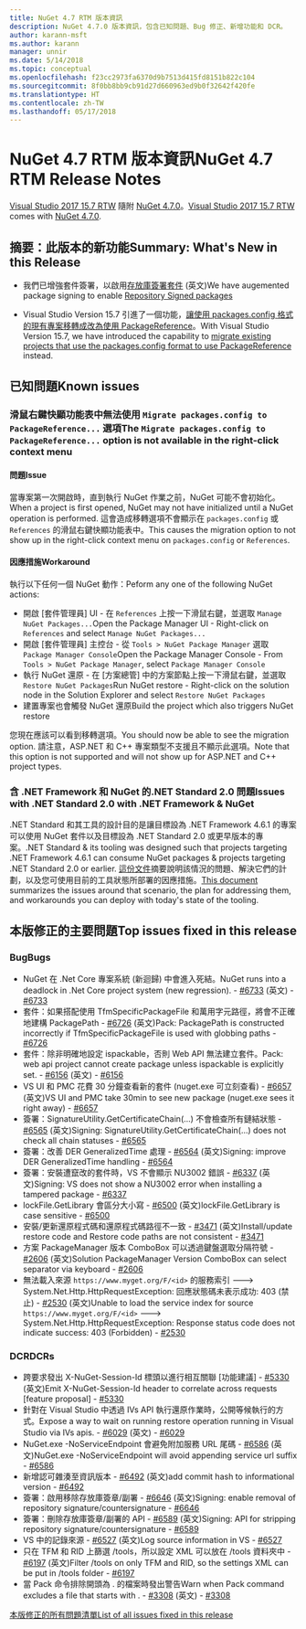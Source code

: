 ```yaml
---
title: NuGet 4.7 RTM 版本資訊
description: NuGet 4.7.0 版本資訊，包含已知問題、Bug 修正、新增功能和 DCR。
author: karann-msft
ms.author: karann
manager: unnir
ms.date: 5/14/2018
ms.topic: conceptual
ms.openlocfilehash: f23cc2973fa6370d9b7513d415fd8151b822c104
ms.sourcegitcommit: 8f0bb8bb9cb91d27d660963ed9b0f32642f420fe
ms.translationtype: HT
ms.contentlocale: zh-TW
ms.lasthandoff: 05/17/2018
---
```

# <a name="nuget-47-rtm-release-notes"></a><span data-ttu-id="6ebec-103">NuGet 4.7 RTM 版本資訊</span><span class="sxs-lookup"><span data-stu-id="6ebec-103">NuGet 4.7 RTM Release Notes</span></span>

<span data-ttu-id="6ebec-104">[Visual Studio 2017 15.7 RTW](https://www.visualstudio.com/news/releasenotes/vs2017-relnotes) 隨附 [NuGet 4.7.0](https://dist.nuget.org/win-x86-commandline/v4.7.0/nuget.exe)。</span><span class="sxs-lookup"><span data-stu-id="6ebec-104">[Visual Studio 2017 15.7 RTW](https://www.visualstudio.com/news/releasenotes/vs2017-relnotes) comes with [NuGet 4.7.0](https://dist.nuget.org/win-x86-commandline/v4.7.0/nuget.exe).</span></span>

## <a name="summary-whats-new-in-this-release"></a><span data-ttu-id="6ebec-105">摘要：此版本的新功能</span><span class="sxs-lookup"><span data-stu-id="6ebec-105">Summary: What's New in this Release</span></span>

* <span data-ttu-id="6ebec-106">我們已增強套件簽署，以啟用[存放庫簽署套件](https://github.com/NuGet/Home/wiki/Repository-Signatures) \(英文\)</span><span class="sxs-lookup"><span data-stu-id="6ebec-106">We have augemented package signing to enable [Repository Signed packages](https://github.com/NuGet/Home/wiki/Repository-Signatures)</span></span>

* <span data-ttu-id="6ebec-107">Visual Studio Version 15.7 引進了一個功能，[讓使用 packages.config 格式的現有專案移轉成改為使用 PackageReference](https://docs.microsoft.com/en-us/nuget/reference/migrate-packages-config-to-package-reference)。</span><span class="sxs-lookup"><span data-stu-id="6ebec-107">With Visual Studio Version 15.7, we have introduced the capability to [migrate existing projects that use the packages.config format to use PackageReference](https://docs.microsoft.com/en-us/nuget/reference/migrate-packages-config-to-package-reference) instead.</span></span>

## <a name="known-issues"></a><span data-ttu-id="6ebec-108">已知問題</span><span class="sxs-lookup"><span data-stu-id="6ebec-108">Known issues</span></span>

### <a name="the-migrate-packagesconfig-to-packagereference-option-is-not-available-in-the-right-click-context-menu"></a><span data-ttu-id="6ebec-109">滑鼠右鍵快顯功能表中無法使用 `Migrate packages.config to PackageReference...` 選項</span><span class="sxs-lookup"><span data-stu-id="6ebec-109">The `Migrate packages.config to PackageReference...` option is not available in the right-click context menu</span></span>

#### <a name="issue"></a><span data-ttu-id="6ebec-110">問題</span><span class="sxs-lookup"><span data-stu-id="6ebec-110">Issue</span></span>

<span data-ttu-id="6ebec-111">當專案第一次開啟時，直到執行 NuGet 作業之前，NuGet 可能不會初始化。</span><span class="sxs-lookup"><span data-stu-id="6ebec-111">When a project is first opened, NuGet may not have initialized until a NuGet operation is performed.</span></span> <span data-ttu-id="6ebec-112">這會造成移轉選項不會顯示在 `packages.config` 或 `References` 的滑鼠右鍵快顯功能表中。</span><span class="sxs-lookup"><span data-stu-id="6ebec-112">This causes the migration option to not show up in the right-click context menu on `packages.config` or `References`.</span></span>

#### <a name="workaround"></a><span data-ttu-id="6ebec-113">因應措施</span><span class="sxs-lookup"><span data-stu-id="6ebec-113">Workaround</span></span>

<span data-ttu-id="6ebec-114">執行以下任何一個 NuGet 動作：</span><span class="sxs-lookup"><span data-stu-id="6ebec-114">Peform any one of the following NuGet actions:</span></span>
* <span data-ttu-id="6ebec-115">開啟 [套件管理員] UI - 在 `References` 上按一下滑鼠右鍵，並選取 `Manage NuGet Packages...`</span><span class="sxs-lookup"><span data-stu-id="6ebec-115">Open the Package Manager UI - Right-click on `References` and select `Manage NuGet Packages...`</span></span>
* <span data-ttu-id="6ebec-116">開啟 [套件管理員] 主控台 - 從 `Tools > NuGet Package Manager` 選取 `Package Manager Console`</span><span class="sxs-lookup"><span data-stu-id="6ebec-116">Open the Package Manager Console - From `Tools > NuGet Package Manager`, select `Package Manager Console`</span></span>
* <span data-ttu-id="6ebec-117">執行 NuGet 還原 - 在 [方案總管] 中的方案節點上按一下滑鼠右鍵，並選取 `Restore NuGet Packages`</span><span class="sxs-lookup"><span data-stu-id="6ebec-117">Run NuGet restore - Right-click on the solution node in the Solution Explorer and select `Restore NuGet Packages`</span></span>
* <span data-ttu-id="6ebec-118">建置專案也會觸發 NuGet 還原</span><span class="sxs-lookup"><span data-stu-id="6ebec-118">Build the project which also triggers NuGet restore</span></span>

<span data-ttu-id="6ebec-119">您現在應該可以看到移轉選項。</span><span class="sxs-lookup"><span data-stu-id="6ebec-119">You should now be able to see the migration option.</span></span> <span data-ttu-id="6ebec-120">請注意，ASP.NET 和 C++ 專案類型不支援且不顯示此選項。</span><span class="sxs-lookup"><span data-stu-id="6ebec-120">Note that this option is not supported and will not show up for ASP.NET and C++ project types.</span></span>

### <a name="issues-with-net-standard-20-with-net-framework--nuget"></a><span data-ttu-id="6ebec-121">含 .NET Framework 和 NuGet 的.NET Standard 2.0 問題</span><span class="sxs-lookup"><span data-stu-id="6ebec-121">Issues with .NET Standard 2.0 with .NET Framework & NuGet</span></span>

<span data-ttu-id="6ebec-122">.NET Standard 和其工具的設計目的是讓目標設為 .NET Framework 4.6.1 的專案可以使用 NuGet 套件以及目標設為 .NET Standard 2.0 或更早版本的專案。</span><span class="sxs-lookup"><span data-stu-id="6ebec-122">.NET Standard & its tooling was designed such that projects targeting .NET Framework 4.6.1 can consume NuGet packages & projects targeting .NET Standard 2.0 or earlier.</span></span> <span data-ttu-id="6ebec-123">[這份文件](https://github.com/dotnet/standard/issues/481)摘要說明該情況的問題、解決它們的計劃，以及您可使用目前的工具狀態所部署的因應措施。</span><span class="sxs-lookup"><span data-stu-id="6ebec-123">[This document](https://github.com/dotnet/standard/issues/481) summarizes the issues around that scenario, the plan for addressing them, and workarounds you can deploy with today's state of the tooling.</span></span>

## <a name="top-issues-fixed-in-this-release"></a><span data-ttu-id="6ebec-124">本版修正的主要問題</span><span class="sxs-lookup"><span data-stu-id="6ebec-124">Top issues fixed in this release</span></span>

### <a name="bugs"></a><span data-ttu-id="6ebec-125">Bug</span><span class="sxs-lookup"><span data-stu-id="6ebec-125">Bugs</span></span>

* <span data-ttu-id="6ebec-126">NuGet 在 .Net Core 專案系統 (新迴歸) 中會進入死結。</span><span class="sxs-lookup"><span data-stu-id="6ebec-126">NuGet runs into a deadlock in .Net Core project system (new regression).</span></span><span data-ttu-id="6ebec-127"> - [#6733](https://github.com/NuGet/Home/issues/6733) \(英文\)</span><span class="sxs-lookup"><span data-stu-id="6ebec-127"> - [#6733](https://github.com/NuGet/Home/issues/6733)</span></span>
* <span data-ttu-id="6ebec-128">套件：如果搭配使用 TfmSpecificPackageFile 和萬用字元路徑，將會不正確地建構 PackagePath - [#6726](https://github.com/NuGet/Home/issues/6726) \(英文\)</span><span class="sxs-lookup"><span data-stu-id="6ebec-128">Pack: PackagePath is constructed incorrectly if TfmSpecificPackageFile is used with globbing paths - [#6726](https://github.com/NuGet/Home/issues/6726)</span></span>
* <span data-ttu-id="6ebec-129">套件：除非明確地設定 ispackable，否則 Web API 無法建立套件。</span><span class="sxs-lookup"><span data-stu-id="6ebec-129">Pack: web api project cannot create package unless ispackable is explicitly set.</span></span><span data-ttu-id="6ebec-130"> - [#6156](https://github.com/NuGet/Home/issues/6156) \(英文\)</span><span class="sxs-lookup"><span data-stu-id="6ebec-130"> - [#6156](https://github.com/NuGet/Home/issues/6156)</span></span>
* <span data-ttu-id="6ebec-131">VS UI 和 PMC 花費 30 分鐘查看新的套件 (nuget.exe 可立刻查看) - [#6657](https://github.com/NuGet/Home/issues/6657) \(英文\)</span><span class="sxs-lookup"><span data-stu-id="6ebec-131">VS UI and PMC take 30min to see new package (nuget.exe sees it right away) - [#6657](https://github.com/NuGet/Home/issues/6657)</span></span>
* <span data-ttu-id="6ebec-132">簽署：SignatureUtility.GetCertificateChain(...) 不會檢查所有鏈結狀態 - [#6565](https://github.com/NuGet/Home/issues/6565) \(英文\)</span><span class="sxs-lookup"><span data-stu-id="6ebec-132">Signing:  SignatureUtility.GetCertificateChain(...) does not check all chain statuses - [#6565](https://github.com/NuGet/Home/issues/6565)</span></span>
* <span data-ttu-id="6ebec-133">簽署：改善 DER GeneralizedTime 處理 - [#6564](https://github.com/NuGet/Home/issues/6564) \(英文\)</span><span class="sxs-lookup"><span data-stu-id="6ebec-133">Signing:  improve DER GeneralizedTime handling - [#6564](https://github.com/NuGet/Home/issues/6564)</span></span>
* <span data-ttu-id="6ebec-134">簽署：安裝遭竄改的套件時，VS 不會顯示 NU3002 錯誤 - [#6337](https://github.com/NuGet/Home/issues/6337) \(英文\)</span><span class="sxs-lookup"><span data-stu-id="6ebec-134">Signing: VS does not show a NU3002 error when installing a tampered package - [#6337](https://github.com/NuGet/Home/issues/6337)</span></span>
* <span data-ttu-id="6ebec-135">lockFile.GetLibrary 會區分大小寫 - [#6500](https://github.com/NuGet/Home/issues/6500) \(英文\)</span><span class="sxs-lookup"><span data-stu-id="6ebec-135">lockFile.GetLibrary is case sensitive - [#6500](https://github.com/NuGet/Home/issues/6500)</span></span>
* <span data-ttu-id="6ebec-136">安裝/更新還原程式碼和還原程式碼路徑不一致 - [#3471](https://github.com/NuGet/Home/issues/3471) \(英文\)</span><span class="sxs-lookup"><span data-stu-id="6ebec-136">Install/update restore code and Restore code paths are not consistent - [#3471](https://github.com/NuGet/Home/issues/3471)</span></span>
* <span data-ttu-id="6ebec-137">方案 PackageManager 版本 ComboBox 可以透過鍵盤選取分隔符號 - [#2606](https://github.com/NuGet/Home/issues/2606) \(英文\)</span><span class="sxs-lookup"><span data-stu-id="6ebec-137">Solution PackageManager Version ComboBox can select separator via keyboard - [#2606](https://github.com/NuGet/Home/issues/2606)</span></span>
* <span data-ttu-id="6ebec-138">無法載入來源 `https://www.myget.org/F/<id>` 的服務索引 ---> System.Net.Http.HttpRequestException: 回應狀態碼未表示成功: 403 (禁止) - [#2530](https://github.com/NuGet/Home/issues/2530) \(英文\)</span><span class="sxs-lookup"><span data-stu-id="6ebec-138">Unable to load the service index for source `https://www.myget.org/F/<id>` ---> System.Net.Http.HttpRequestException: Response status code does not indicate success: 403 (Forbidden) - [#2530](https://github.com/NuGet/Home/issues/2530)</span></span>

### <a name="dcrs"></a><span data-ttu-id="6ebec-139">DCR</span><span class="sxs-lookup"><span data-stu-id="6ebec-139">DCRs</span></span>

* <span data-ttu-id="6ebec-140">跨要求發出 X-NuGet-Session-Id 標頭以進行相互關聯 [功能建議] - [#5330](https://github.com/NuGet/Home/issues/5330) \(英文\)</span><span class="sxs-lookup"><span data-stu-id="6ebec-140">Emit X-NuGet-Session-Id header to correlate across requests [feature proposal] - [#5330](https://github.com/NuGet/Home/issues/5330)</span></span>
* <span data-ttu-id="6ebec-141">針對在 Visual Studio 中透過 IVs API 執行還原作業時，公開等候執行的方式。</span><span class="sxs-lookup"><span data-stu-id="6ebec-141">Expose a way to wait on running restore operation running in Visual Studio via IVs apis.</span></span><span data-ttu-id="6ebec-142"> - [#6029](https://github.com/NuGet/Home/issues/6029) \(英文\)</span><span class="sxs-lookup"><span data-stu-id="6ebec-142"> - [#6029](https://github.com/NuGet/Home/issues/6029)</span></span>
* <span data-ttu-id="6ebec-143">NuGet.exe -NoServiceEndpoint 會避免附加服務 URL 尾碼 - [#6586](https://github.com/NuGet/Home/issues/6586) \(英文\)</span><span class="sxs-lookup"><span data-stu-id="6ebec-143">NuGet.exe -NoServiceEndpoint will avoid appending service url suffix - [#6586](https://github.com/NuGet/Home/issues/6586)</span></span>
* <span data-ttu-id="6ebec-144">新增認可雜湊至資訊版本 - [#6492](https://github.com/NuGet/Home/issues/6492) \(英文\)</span><span class="sxs-lookup"><span data-stu-id="6ebec-144">add commit hash to informational version - [#6492](https://github.com/NuGet/Home/issues/6492)</span></span>
* <span data-ttu-id="6ebec-145">簽署：啟用移除存放庫簽章/副署 - [#6646](https://github.com/NuGet/Home/issues/6646) \(英文\)</span><span class="sxs-lookup"><span data-stu-id="6ebec-145">Signing:  enable removal of repository signature/countersignature - [#6646](https://github.com/NuGet/Home/issues/6646)</span></span>
* <span data-ttu-id="6ebec-146">簽署：刪除存放庫簽章/副署的 API - [#6589](https://github.com/NuGet/Home/issues/6589) \(英文\)</span><span class="sxs-lookup"><span data-stu-id="6ebec-146">Signing:  API for stripping repository signature/countersignature - [#6589](https://github.com/NuGet/Home/issues/6589)</span></span>
* <span data-ttu-id="6ebec-147">VS 中的記錄來源 - [#6527](https://github.com/NuGet/Home/issues/6527) \(英文\)</span><span class="sxs-lookup"><span data-stu-id="6ebec-147">Log source information in VS - [#6527](https://github.com/NuGet/Home/issues/6527)</span></span>
* <span data-ttu-id="6ebec-148">只在 TFM 和 RID 上篩選 /tools，所以設定 XML 可以放在 /tools 資料夾中 - [#6197](https://github.com/NuGet/Home/issues/6197) \(英文\)</span><span class="sxs-lookup"><span data-stu-id="6ebec-148">Filter /tools on only TFM and RID, so the settings XML can be put in /tools folder - [#6197](https://github.com/NuGet/Home/issues/6197)</span></span>
* <span data-ttu-id="6ebec-149">當 Pack 命令排除開頭為 . 的檔案時發出警告</span><span class="sxs-lookup"><span data-stu-id="6ebec-149">Warn when Pack command excludes a file that starts with .</span></span><span data-ttu-id="6ebec-150">  - [#3308](https://github.com/NuGet/Home/issues/3308) \(英文\)</span><span class="sxs-lookup"><span data-stu-id="6ebec-150">  - [#3308](https://github.com/NuGet/Home/issues/3308)</span></span>

[<span data-ttu-id="6ebec-151">本版修正的所有問題清單</span><span class="sxs-lookup"><span data-stu-id="6ebec-151">List of all issues fixed in this release</span></span>](https://github.com/NuGet/Home/issues?q=is%3Aissue+is%3Aclosed+milestone%3A%224.7")
